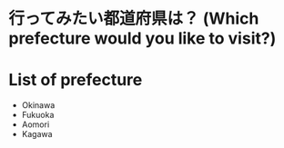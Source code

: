 # 行ってみたい都道府県は？ (Which prefecture would you like to visit?)

# List of prefecture
- Okinawa
- Fukuoka
- Aomori
- Kagawa
